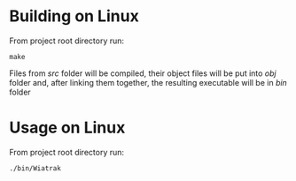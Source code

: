 # Building on Linux

From project root directory run:

```
make
```

Files from *src* folder will be compiled, their object files will be put into *obj* folder and, after linking them together, the resulting executable will be in *bin* folder

# Usage on Linux

From project root directory run:

```
./bin/Wiatrak
```